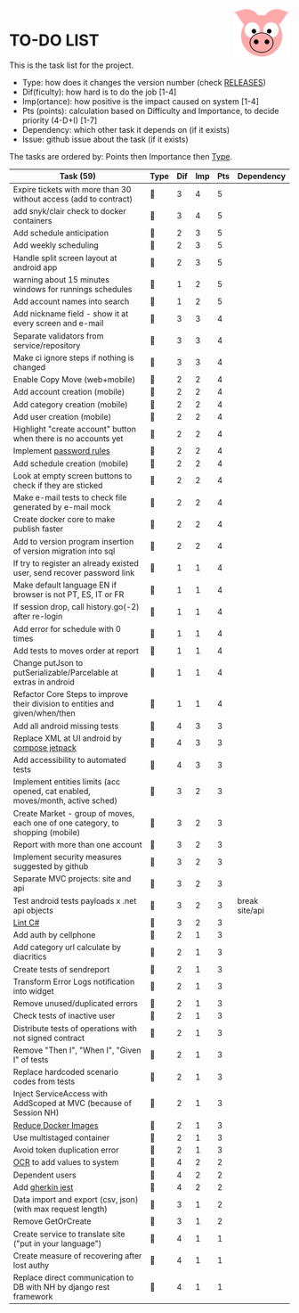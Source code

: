 <img src="../site/MVC/Assets/images/pig-on.svg" height="85" align="right"/>

# TO-DO LIST

This is the task list for the project.

- Type: how does it changes the version number (check [RELEASES](RELEASES.md))
- Dif(ficulty): how hard is to do the job \[1-4\]
- Imp(ortance): how positive is the impact caused on system \[1-4\]
- Pts (points): calculation based on Difficulty and Importance, to decide priority (4-D+I) \[1-7\]
- Dependency: which other task it depends on (if it exists)
- Issue: github issue about the task (if it exists)

The tasks are ordered by: Points then Importance then [Type](RELEASES.md#legend).

| Task (59)                                                                      | Type     | Dif | Imp | Pts | Dependency     |
| ------------------------------------------------------------------------------ | -------- | --- | --- | --- | -------------- |
| Expire tickets with more than 30 without access (add to contract)              | :sheep:  |  3  |  4  |  5  |                |
| add snyk/clair check to docker containers                                      | :ant:    |  3  |  4  |  5  |                |
| Add schedule anticipation                                                      | :whale:  |  2  |  3  |  5  |                |
| Add weekly scheduling                                                          | :sheep:  |  2  |  3  |  5  |                |
| Handle split screen layout at android app                                      | :sheep:  |  2  |  3  |  5  |                |
| warning about 15 minutes windows for runnings schedules                        | :sheep:  |  1  |  2  |  5  |                |
| Add account names into search                                                  | :sheep:  |  1  |  2  |  5  |                |
| Add nickname field - show it at every screen and e-mail                        | :whale:  |  3  |  3  |  4  |                |
| Separate validators from service/repository                                    | :ant:    |  3  |  3  |  4  |                |
| Make ci ignore steps if nothing is changed                                     | :ant:    |  3  |  3  |  4  |                |
| Enable Copy Move (web+mobile)                                                  | :whale:  |  2  |  2  |  4  |                |
| Add account creation (mobile)                                                  | :whale:  |  2  |  2  |  4  |                |
| Add category creation (mobile)                                                 | :whale:  |  2  |  2  |  4  |                |
| Add user creation (mobile)                                                     | :whale:  |  2  |  2  |  4  |                |
| Highlight "create account" button when there is no accounts yet                | :sheep:  |  2  |  2  |  4  |                |
| Implement [password rules]                                                     | :sheep:  |  2  |  2  |  4  |                |
| Add schedule creation (mobile)                                                 | :sheep:  |  2  |  2  |  4  |                |
| Look at empty screen buttons to check if they are sticked                      | :ant:    |  2  |  2  |  4  |                |
| Make e-mail tests to check file generated by e-mail mock                       | :ant:    |  2  |  2  |  4  |                |
| Create docker core to make publish faster                                      | :ant:    |  2  |  2  |  4  |                |
| Add to version program insertion of version migration into sql                 | :ant:    |  2  |  2  |  4  |                |
| If try to register an already existed user, send recover password link         | :sheep:  |  1  |  1  |  4  |                |
| Make default language EN if browser is not PT, ES, IT or FR                    | :sheep:  |  1  |  1  |  4  |                |
| If session drop, call history.go(-2) after re-login                            | :sheep:  |  1  |  1  |  4  |                |
| Add error for schedule with 0 times                                            | :ant:    |  1  |  1  |  4  |                |
| Add tests to moves order at report                                             | :ant:    |  1  |  1  |  4  |                |
| Change putJson to putSerializable/Parcelable at extras in android              | :ant:    |  1  |  1  |  4  |                |
| Refactor Core Steps to improve their division to entities and given/when/then  | :ant:    |  1  |  1  |  4  |                |
| Add all android missing tests                                                  | :ant:    |  4  |  3  |  3  |                |
| Replace XML at UI android by [compose jetpack]                                 | :ant:    |  4  |  3  |  3  |                |
| Add accessibility to automated tests                                           | :ant:    |  4  |  3  |  3  |                |
| Implement entities limits (acc opened, cat enabled, moves/month, active sched) | :dragon: |  3  |  2  |  3  |                |
| Create Market - group of moves, each one of one category, to shopping (mobile) | :whale:  |  3  |  2  |  3  |                |
| Report with more than one account                                              | :whale:  |  3  |  2  |  3  |                |
| Implement security measures suggested by github                                | :ant:    |  3  |  2  |  3  |                |
| Separate MVC projects: site and api                                            | :ant:    |  3  |  2  |  3  |                |
| Test android tests payloads x .net api objects                                 | :ant:    |  3  |  2  |  3  | break site/api |
| [Lint C#]                                                                      | :ant:    |  3  |  2  |  3  |                |
| Add auth by cellphone                                                          | :whale:  |  2  |  1  |  3  |                |
| Add category url calculate by diacritics                                       | :sheep:  |  2  |  1  |  3  |                |
| Create tests of sendreport                                                     | :ant:    |  2  |  1  |  3  |                |
| Transform Error Logs notification into widget                                  | :ant:    |  2  |  1  |  3  |                |
| Remove unused/duplicated errors                                                | :ant:    |  2  |  1  |  3  |                |
| Check tests of inactive user                                                   | :ant:    |  2  |  1  |  3  |                |
| Distribute tests of operations with not signed contract                        | :ant:    |  2  |  1  |  3  |                |
| Remove "Then I", "When I", "Given I" of tests                                  | :ant:    |  2  |  1  |  3  |                |
| Replace hardcoded scenario codes from tests                                    | :ant:    |  2  |  1  |  3  |                |
| Inject ServiceAccess with AddScoped at MVC (because of Session NH)             | :ant:    |  2  |  1  |  3  |                |
| [Reduce Docker Images]                                                         | :ant:    |  2  |  1  |  3  |                |
| Use multistaged container                                                      | :ant:    |  2  |  1  |  3  |                |
| Avoid token duplication error                                                  | :ant:    |  2  |  1  |  3  |                |
| [OCR] to add values to system                                                  | :dragon: |  4  |  2  |  2  |                |
| Dependent users                                                                | :dragon: |  4  |  2  |  2  |                |
| Add [gherkin jest]                                                             | :ant:    |  4  |  2  |  2  |                |
| Data import and export (csv, json) (with max request length)                   | :dragon: |  3  |  1  |  2  |                |
| Remove GetOrCreate                                                             | :ant:    |  3  |  1  |  2  |                |
| Create service to translate site ("put in your language")                      | :dragon: |  4  |  1  |  1  |                |
| Create measure of recovering after lost authy                                  | :sheep:  |  4  |  1  |  1  |                |
| Replace direct communication to DB with NH by django rest framework            | :ant:    |  4  |  1  |  1  |                |

[compose jetpack]: https://medium.com/@nglauber/jetpack-compose-o-framework-de-ui-do-android-para-os-pr%C3%B3ximos-10-anos-e19adf28e57e
[password rules]: https://cheatsheetseries.owasp.org/cheatsheets/Authentication_Cheat_Sheet.html#implement-proper-password-strength-controls
[gherkin jest]: https://www.npmjs.com/package/gherkin-jest
[Lint C#]: https://medium.com/@michaelparkerdev/linting-c-in-2019-stylecop-sonar-resharper-and-roslyn-73e88af57ebd
[OCR]: https://developers.google.com/ml-kit/vision/text-recognition/android
[Reduce Docker Images]:https://www.ecloudcontrol.com/best-practices-to-reduce-docker-images-size/
